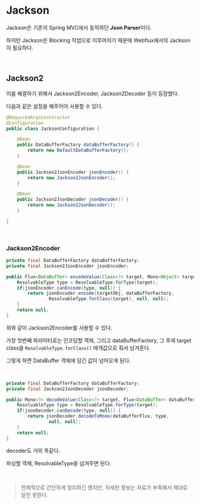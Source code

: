 # Jackson

Jackson은 기존의 Spring MVC에서 동작하던 **Json Parser**이다.

하지만 Jackson은 Blocking 작업으로 이루어지기 때문에 Webflux에서의 Jackson이 필요하다.

<br>

## Jackson2

이를 해결하기 위해서 Jackson2Encoder, Jackson2Decoder 등이 등장했다.

다음과 같은 설정을 해주어야 사용할 수 있다.

```java
@RequiredArgsConstructor
@Configuration
public class JacksonConfiguration {

    @Bean
    public DataBufferFactory dataBufferFactory() {
        return new DefaultDataBufferFactory();
    }

    @Bean
    public Jackson2JsonEncoder jsonEncoder() {
        return new Jackson2JsonEncoder();
    }

    @Bean
    public Jackson2JsonDecoder jsonDecoder() {
        return new Jackson2JsonDecoder();
    }

}
```

<br>

### Jackson2Encoder

``` java
private final DataBufferFactory dataBufferFactory;
private final Jackson2JsonEncoder jsonEncoder;

public Flux<DataBuffer> encodeValue(Class<?> target, Mono<Object> targetObj) {
    ResolvableType type = ResolvableType.forType(target);
    if(jsonEncoder.canEncode(type, null)) {
        return jsonEncoder.encode(targetObj, dataBufferFactory,
				ResolvableType.forClass(target), null, null);
    }
    return null;
}
```

위와 같이 Jackson2Encoder를 사용할 수 있다.

가장 첫번째 파라미터로는 인코딩할 객체, 그리고 dataBufferFactory, 그 후에 target class을 `ResolvableType.forClass()` 매개값으로 줘서 넘겨준다.

그렇게 하면 DataBuffer 객체에 담긴 값이 넘어오게 된다.

<br>

```java
private final DataBufferFactory dataBufferFactory;
private final Jackson2JsonDecoder jsonDecoder;

public Mono<?> decodeValue(Class<?> target, Flux<DataBuffer> dataBufferFlux) {
    ResolvableType type = ResolvableType.forType(target);
    if(jsonDecoder.canDecode(type, null)) {
        return jsonDecoder.decodeToMono(dataBufferFlux, type,
                null, null);
    }
    return null;
}
```

decoder도 거의 똑같다.

파싱할 객체, ResolvableType을 넘겨주면 된다.

<br>

> 전체적으로 간단하게 정리하긴 했지만, 자세한 정보는 자료가 부족해서 제대로 알진 못한다.